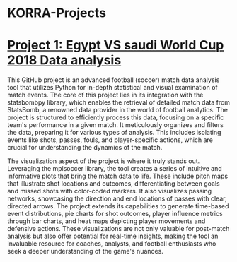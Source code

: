 # KORRA-Projects
# [Project 1: Egypt VS saudi World Cup 2018 Data analysis](https://github.com/Jrkasem/AK_healtcare_data_portfolio/blob/main/Soccer%20Game%20data%20analysis%20.ipynb)
This GitHub project is an advanced football (soccer) match data analysis tool that utilizes Python for in-depth statistical and visual examination of match events. The core of this project lies in its integration with the statsbombpy library, which enables the retrieval of detailed match data from StatsBomb, a renowned data provider in the world of football analytics. The project is structured to efficiently process this data, focusing on a specific team's performance in a given match. It meticulously organizes and filters the data, preparing it for various types of analysis. This includes isolating events like shots, passes, fouls, and player-specific actions, which are crucial for understanding the dynamics of the match.

The visualization aspect of the project is where it truly stands out. Leveraging the mplsoccer library, the tool creates a series of intuitive and informative plots that bring the match data to life. These include pitch maps that illustrate shot locations and outcomes, differentiating between goals and missed shots with color-coded markers. It also visualizes passing networks, showcasing the direction and end locations of passes with clear, directed arrows. The project extends its capabilities to generate time-based event distributions, pie charts for shot outcomes, player influence metrics through bar charts, and heat maps depicting player movements and defensive actions. These visualizations are not only valuable for post-match analysis but also offer potential for real-time insights, making the tool an invaluable resource for coaches, analysts, and football enthusiasts who seek a deeper understanding of the game's nuances.


